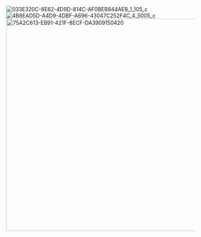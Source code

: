 ![033E320C-6E62-4D9D-814C-AF0BEB844AEB_1_105_c](https://user-images.githubusercontent.com/97693001/193508549-f5230c43-0934-4fbd-98b9-1f2e23e975c2.jpeg)
![4B8EAD5D-A4D9-4DBF-A696-43047C252F4C_4_5005_c](https://user-images.githubusercontent.com/97693001/193508558-76a29ed5-c5e2-4d45-975f-c509ce38efb5.jpeg)
<img width="566" alt="75A2C613-EB91-421F-8ECF-DA3909150420" src="https://user-images.githubusercontent.com/97693001/193508567-10c7c429-e80d-44bf-86a7-1a890185a8de.png">
